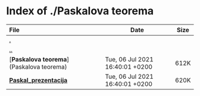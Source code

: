 # Index of ./Paskalova teorema

File | Date | Size
:--- | --- | ---
[.](.) | |
[..](..) | |
[**<span>Paskalova teorema</span>**](Paskalova teorema) | Tue, 06 Jul 2021 16:40:01 +0200 | 612K
[**<span>Paskal_prezentacija</span>**](Paskal_prezentacija) | Tue, 06 Jul 2021 16:40:01 +0200 | 620K
